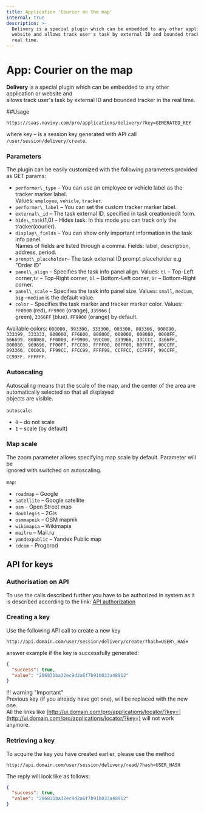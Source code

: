```yaml
---
title: Application 'Courier on the map'
internal: true
description: >-
  Delivery is a special plugin which can be embedded to any other application or
  website and allows track user's task by external ID and bounded tracker in the
  real time.
---
```


# App: Courier on the map

**Delivery** is a special plugin which can be embedded to any other application or website and\
allows track user's task by external ID and bounded tracker in the real time.

\##Usage

```
https://saas.navixy.com/pro/applications/delivery/?key=GENERATED_KEY
```

where key – is a session key generated with API call `/user/session/delivery/create`.

### Parameters

The plugin can be easily customized with the following parameters provided as GET params:

* `performer\_type` – You can use an employee or vehicle label as the tracker marker label.\
  Values: `employee`, `vehicle`, `tracker`.
* `performer\_label` – You can set the custom tracker marker label.
* `external\_id` – The task external ID, specified in task creation/edit form.
* `hide\_task`(1,0) – Hides task. In this mode you can track only the tracker(courier).
* `display\_fields` – You can show only important information in the task info panel.\
  Names of fields are listed through a comma. Fields: label, description, address, period.
* `prompt\_placeholder`– The task external ID prompt placeholder e.g "Order ID"
* `panel\_align` – Specifies the task info panel align. Values: `tl` – Top-Left corner,`tr` – Top-Right corner, `bl` – Bottom-Left corner, `br` – Bottom-Right corner.
* `panel\_scale` – Specifies the task info panel size. Values: `small`, `medium`, `big` –`medium` is the default value.
* `color` – Specifies the task marker and tracker marker color. Values: `FF0000` (red), `FF9900` (orange), `339966` (\
  green), `3366FF` (blue). `FF9900` (orange) by default.

Available colors: `000000, 993300, 333300, 003300, 003366, 000080, 333399, 333333, 800000, FF6600, 808000, 008000, 008080, 0000FF, 666699, 808080, FF0000, FF9900, 99CC00, 339966, 33CCCC, 3366FF, 800080, 969696, FF00FF, FFCC00, FFFF00, 00FF00, 00FFFF, 00CCFF, 993366, C0C0C0, FF99CC, FFCC99, FFFF99, CCFFCC, CCFFFF, 99CCFF, CC99FF, FFFFFF`.

### Autoscaling

Autoscaling means that the scale of the map, and the center of the area are automatically selected so that all displayed\
objects are visible.

`autoscale`:

* `0` – do not scale
* `1` – scale (by default)

### Map scale

The zoom parameter allows specifying map scale by default. Parameter will be\
ignored with switched on autoscaling.

`map`:

* `roadmap` – Google
* `satellite` – Google satellite
* `osm` – Open Street map
* `doublegis` – 2Gis
* `osmmapnik` – OSM mapnik
* `wikimapia` – Wikimapia
* `mailru` – Mail.ru
* `yandexpublic` – Yandex Public map
* `cdcom` – Progorod

## API for keys

### Authorisation on API

To use the calls described further you have to be authorized in system as it\
is described according to the link: [API authorization](broken-reference)

### Creating a key

Use the following API call to create a new key

```
http://api.domain.com/user/session/delivery/create/?hash=USER\_HASH
```

answer example if the key is successfully generated:

```json
{
  "success": true,
  "value": "206831ba32ec9d2a6f7b91b033a48912"
}
```

!!! warning "Important"\
Previous key (if you already have got one), will be replaced with the new one.\
All the links like [http://ui.domain.com/pro/applications/locator/?key=](http://ui.domain.com/pro/applications/locator/?key=) will not work anymore.

### Retrieving a key

To acquire the key you have created earlier, please use the method

```
http://api.domain.com/user/session/delivery/read/?hash=USER_HASH
```

The reply will look like as follows:

```json
{
  "success": true,
  "value": "206831ba32ec9d2a6f7b91b033a48912"
}
```
